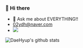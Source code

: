 ### 👋 Hi there

- 💬 Ask me about EVERYTHING!!
- 02ydh@naver.com
- ![](https://komarev.com/ghpvc/?username=your-github-username&color=blue)

![DaeHyup's github stats](https://github-readme-stats.vercel.app/api?username=DaeHyup&show_icons=true)
